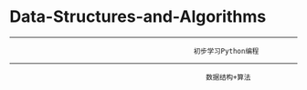 # Data-Structures-and-Algorithms

*******************************************************************************************************************************
                                                 初步学习Python编程
*******************************************************************************************************************************












                                                    数据结构+算法
